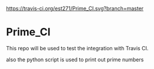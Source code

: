 https://travis-ci.org/est271/Prime_CI.svg?branch=master

# Prime_CI
This repo will be used to test the integration with Travis CI.

also the python script is used to print out prime numbers 
